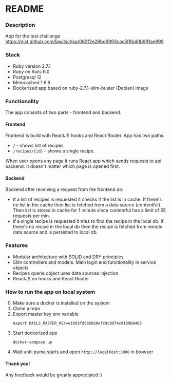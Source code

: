 # README

### Description

App for the test challenge https://gist.github.com/lawitschka/063f2e28bd6993cac5f8b40b991ae899.

### Stack

* Ruby version 2.7.1
* Ruby on Rails 6.0
* Postgresql 12
* Memcached 1.6.6
* Dockerized app based on ruby-2.7.1-slim-buster (Debian) image 

### Functionality

The app consists of two parts - frontend and backend.

#### Frontend

Frontend is build with ReactJS hooks and React Router.
App has two paths:

* `/` - shows list of recipes
* `/recipes/{id}` - shows a single recipe.

When user opens any page it runs React app which sends requests to api backend.
It doesn't matter which page is opened first.

#### Backend

Backend after receiving a request from the frontend do:

* if a list of recipes is requested it checks if the list is in cache.
If there's no list in the cache then list is fetched from a data source (contentful).
Then list is stored in cache for 1 minute since contentful has a limit of 55 requests per min.
* if a single recipe is requested it tries to find the recipe in the local db.
If there's no recipe in the local db then the recipe is fetched from remote data source
and is persisted to local db.  

### Features

* Modular architecture with SOLID and DRY principles
* Slim comtrollers and models. Main login and functionality in service objects
* Recipes querie object uses data sources injection 
* ReactJS on hooks and React Router

### How to run the app on local system

0. Make sure a docker is installed on the system
1. Clone a repo
2. Export master key env variable
    ```
    export RAILS_MASTER_KEY=e1693fd9b5020efc9c8d74c0189b8405
    ``` 
3. Start dockerized app
    ```
    docker-compose up
    ```
4. Wait until puma starts and open `http://localhost:3000` in browser
   
#### Thank you!
Any feedback would be greatly appreciated :)
